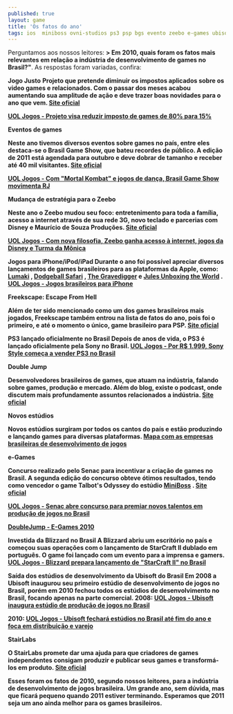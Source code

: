 ```yaml
---
published: true
layout: game
title: 'Os fatos do ano'
tags: ios  miniboss ovni-studios ps3 psp bgs evento zeebo e-games ubisoft concurso
---
```

 
Perguntamos aos nossos leitores: <strong>> Em 2010, quais foram os fatos mais relevantes em rela&#231;&#227;o a ind&#250;stria de desenvolvimento de games no Brasil?&quot;</strong>.
As respostas foram variadas, confira:
 
**Jogo Justo**
<strong>
Projeto que pretende diminuir os impostos aplicados sobre os video games e relacionados. 
Com o passar dos meses acabou aumentando sua amplitude de a&#231;&#227;o e deve trazer boas novidades para o ano que vem.
<a href="http://www.jogojusto.com.br/" target="_blank">Site oficial</a>

<a href="http://jogos.uol.com.br/ultnot/multi/2010/07/14/ult530u7924.jhtm" target="_blank">UOL Jogos - Projeto visa reduzir imposto de games de 80% para 15%</a>

 
**Eventos de games**

Neste ano tivemos diversos eventos sobre games no pa&#237;s, entre eles destaca-se o Brasil Game Show, que bateu recordes de p&#250;blico.
A edi&#231;&#227;o de 2011 est&#225; agendada para outubro e deve dobrar de tamanho e receber at&#233; 40 mil visitantes.
<a href="http://www.brasilgameshow.com.br/" target="_blank">Site oficial</a>

<a href="http://jogos.uol.com.br/ultnot/multi/2010/11/21/ult530u8707.jhtm" target="_blank">UOL Jogos - Com &quot;Mortal Kombat&quot; e jogos de dan&#231;a, Brasil Game Show movimenta RJ</a>

 
<strong>Mudan&#231;a de estrat&#233;gia para o Zeebo</strong>

Neste ano o Zeebo mudou seu foco: entretenimento para toda a fam&#237;lia, acesso a internet atrav&#233;s de sua rede 3G, novo teclado e parcerias com Disney e Maur&#237;cio de Souza Produ&#231;&#245;es.
<a href="http://www.zeebo.com.br/" target="_blank">Site oficial</a>

<a href="http://jogos.uol.com.br/playstation3/ultnot/2010/09/01/ult530u8154.jhtm" target="_blank">UOL Jogos - Com nova filosofia, Zeebo ganha acesso &#224; internet, jogos da Disney e Turma da M&#244;nica</a>

 
<strong>Jogos para iPhone/iPod/iPad</strong>
<strong>
Durante o ano foi poss&#237;vel apreciar diversos lan&#231;amentos de games brasileiros para as plataformas da Apple, como:
<a href="http://www.mylumaki.com/" target="_blank">Lumaki</a>
, <a href="http://ovnistudios.com/dodgeballsafari" target="_blank">Dodgeball Safari</a>
, <a href="http://www.thegravediggergame.com/" target="_blank">The Gravedigger</a>
 e <a href="http://www.julesunboxingtheworld.com/" target="_blank">Jules Unboxing the World</a>
.
<a href="http://jogos.uol.com.br/album/jogos_brasileiros_iphone_album.jhtm" target="_blank">UOL Jogos - Jogos brasileiros para iPhone</a>

 
<strong>Freekscape: Escape From Hell</strong>

Al&#233;m de ter sido mencionado como um dos games brasileiros mais jogados, Freekscape tamb&#233;m entrou na lista de fatos do ano, pois foi o primeiro, e at&#233; o momento o &#250;nico, game brasileiro para PSP.
<a href="http://www.freekscape.com/" target="_blank">Site oficial</a>

 
<strong>PS3 lan&#231;ado oficialmente no Brasil</strong>
<strong>
Depois de anos de vida, o PS3 &#233; lan&#231;ado oficialmente pela Sony no Brasil.
<a href="http://jogos.uol.com.br/playstation3/ultnot/2010/08/11/ult4100u1790.jhtm" target="_blank">UOL Jogos - Por R$ 1.999, Sony Style come&#231;a a vender PS3 no Brasil</a>

 
**Double Jump**

Desenvolvedores brasileiros de games, que atuam na ind&#250;stria, falando sobre games, produ&#231;&#227;o e mercado.
Al&#233;m do blog, existe o podcast, onde discutem mais profundamente assuntos relacionados a ind&#250;stria.
<a href="http://www.doublejump.com.br" target="_blank">Site oficial</a>

 
<strong>Novos est&#250;dios</strong>

Novos est&#250;dios surgiram por todos os cantos do pa&#237;s e est&#227;o produzindo e lan&#231;ando games para diversas plataformas.
<a href="http://goo.gl/PymUK" target="_blank">Mapa com as empresas brasileiras de desenvolvimento de jogos</a>

 
<strong>e-Games</strong>

Concurso realizado pelo Senac para incentivar a cria&#231;&#227;o de games no Brasil. A segunda edi&#231;&#227;o do concurso obteve &#243;timos resultados, tendo como vencedor o game Talbot's Odyssey do est&#250;dio <a href="http://studiominiboss.blogspot.com/2010/11/talbots-odyssey-wins-senac-e-games-2010.html" target="_blank">MiniBoss</a>
.
<a href="http://www3.sp.senac.br/hotsites/gd2/egames/" target="_blank">Site oficial</a>

<a href="http://jogos.uol.com.br/ultnot/multi/2010/10/21/ult530u8485.jhtm" target="_blank">UOL Jogos - Senac abre concurso para premiar novos talentos em produ&#231;&#227;o de jogos no Brasil</a>

<a href="http://www.doublejump.com.br/archives/1838" target="_blank">DoubleJump - E-Games 2010</a>

 
**Investida da Blizzard no Brasil**
<strong>
A Blizzard abriu um escrit&#243;rio no pa&#237;s e come&#231;ou suas opera&#231;&#245;es com o lan&#231;amento de StarCraft II dublado em portugu&#234;s. O game foi lan&#231;ado com um evento para a imprensa e gamers.
<a href="http://jogos.uol.com.br/pc/ultnot/2010/04/12/ult182u8357.jhtm" target="_blank">UOL Jogos - Blizzard prepara lan&#231;amento de &quot;StarCraft II&quot; no Brasil</a>

 
<strong>Sa&#237;da dos est&#250;dios de desenvolvimento da Ubisoft do Brasil</strong>
Em 2008 a Ubisoft inaugurou seu primeiro est&#250;dio de desenvolvimento de jogos no Brasil, por&#233;m em 2010 fechou todos os est&#250;dios de desenvolvimento no Brasil, focando apenas na parte comercial.
2008: <a href="http://jogos.uol.com.br/reportagens/ultnot/2008/06/24/ult2240u128.jhtm">UOL Jogos - Ubisoft inaugura est&#250;dio de produ&#231;&#227;o de jogos no Brasil</a>

2010: <a href="http://jogos.uol.com.br/ultnot/multi/2010/09/30/ult530u8344.jhtm" target="_blank">UOL Jogos - Ubisoft fechar&#225; est&#250;dios no Brasil at&#233; fim do ano e foca em distribui&#231;&#227;o e varejo</a>

 
StairLabs

O StairLabs promete dar uma ajuda para que criadores de games independentes consigam produzir e publicar seus games e transform&#225;-los em produto.
<a href="http://www.stairslabs.com.br" target="_blank">Site oficial</a>

 
Esses foram os fatos de 2010, segundo nossos leitores, para a ind&#250;stria de desenvolvimento de jogos brasileira. Um grande ano, sem d&#250;vida, mas que ficar&#225; pequeno quando 2011 estiver terminando.
Esperamos que 2011 seja um ano ainda melhor para os games brasileiros.
